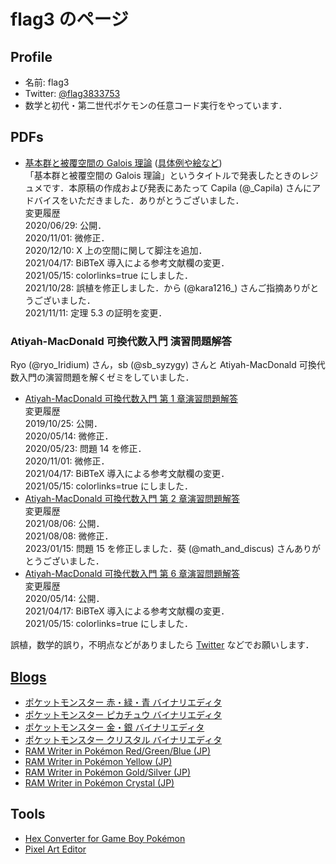 # flag3 のページ

## Profile

- 名前: flag3
- Twitter: [@flag3833753](https://twitter.com/flag3833753)
- 数学と初代・第二世代ポケモンの任意コード実行をやっています．

## PDFs

- [基本群と被覆空間の Galois 理論](pi1.pdf) ([具体例や絵など](pi1_pic.pdf))  
  「基本群と被覆空間の Galois 理論」というタイトルで発表したときのレジュメです．本原稿の作成および発表にあたって Capila (@\_Capila) さんにアドバイスをいただきました．ありがとうございました．  
  変更履歴  
  2020/06/29: 公開．  
  2020/11/01: 微修正．  
  2020/12/10: X 上の空間に関して脚注を追加．  
  2021/04/17: BiBTeX 導入による参考文献欄の変更．  
  2021/05/15: colorlinks=true にしました．  
  2021/10/28: 誤植を修正しました．から (@kara1216\_) さんご指摘ありがとうございました．  
  2021/11/11: 定理 5.3 の証明を変更．

### Atiyah-MacDonald 可換代数入門 演習問題解答

Ryo (@ryo_Iridium) さん，sb (@sb_syzygy) さんと Atiyah-MacDonald 可換代数入門の演習問題を解くゼミをしていました．

- [Atiyah-MacDonald 可換代数入門 第 1 章演習問題解答](atiyah-macdonald/Rings_and_Ideals.pdf)  
  変更履歴  
  2019/10/25: 公開．  
  2020/05/14: 微修正．  
  2020/05/23: 問題 14 を修正．  
  2020/11/01: 微修正．  
  2021/04/17: BiBTeX 導入による参考文献欄の変更．  
  2021/05/15: colorlinks=true にしました．
- [Atiyah-MacDonald 可換代数入門 第 2 章演習問題解答](atiyah-macdonald/Modules.pdf)  
  変更履歴  
  2021/08/06: 公開．  
  2021/08/08: 微修正．  
  2023/01/15: 問題 15 を修正しました．葵 (@math_and_discus) さんありがとうございました．
- [Atiyah-MacDonald 可換代数入門 第 6 章演習問題解答](atiyah-macdonald/Chain_Conditions.pdf)  
  変更履歴  
  2020/05/14: 公開．  
  2021/04/17: BiBTeX 導入による参考文献欄の変更．  
  2021/05/15: colorlinks=true にしました．

誤植，数学的誤り，不明点などがありましたら [Twitter](https://twitter.com/flag3833753) などでお願いします．

## [Blogs](https://flag3.github.io/blog/)

- [ポケットモンスター 赤・緑・青 バイナリエディタ](https://flag3.github.io/blog/posts/ram-writer-in-pokemon-red-green-blue/)
- [ポケットモンスター ピカチュウ バイナリエディタ](https://flag3.github.io/blog/posts/ram-writer-in-pokemon-yellow/)
- [ポケットモンスター 金・銀 バイナリエディタ](https://flag3.github.io/blog/posts/ram-writer-in-pokemon-gold-silver/)
- [ポケットモンスター クリスタル バイナリエディタ](https://flag3.github.io/blog/posts/ram-writer-in-pokemon-crystal/)
- [RAM Writer in Pokémon Red/Green/Blue (JP)](https://flag3.github.io/blog/posts/ram-writer-in-pokemon-red-green-blue-en/)
- [RAM Writer in Pokémon Yellow (JP)](https://flag3.github.io/blog/posts/ram-writer-in-pokemon-yellow-en/)
- [RAM Writer in Pokémon Gold/Silver (JP)](https://flag3.github.io/blog/posts/ram-writer-in-pokemon-gold-silver-en/)
- [RAM Writer in Pokémon Crystal (JP)](https://flag3.github.io/blog/posts/ram-writer-in-pokemon-crystal-en/)

## Tools

- [Hex Converter for Game Boy Pokémon](https://flag3.github.io/hex-converter-GB-Pokemon/)
- [Pixel Art Editor](https://flag3.github.io/pixel-art-editor/)
